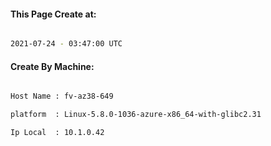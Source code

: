 
   
#### This Page Create at:

```bash

2021-07-24 - 03:47:00 UTC

```

#### Create By Machine:

```bash

Host Name : fv-az38-649

platform  : Linux-5.8.0-1036-azure-x86_64-with-glibc2.31

Ip Local  : 10.1.0.42

```

